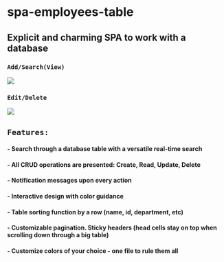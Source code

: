 # spa-employees-table

## Explicit and charming SPA to work with a database

### `Add/Search(View)`

![](https://media.giphy.com/media/1XGplPaDnbFfR7xx9L/giphy.gif)

### `Edit/Delete`

![](https://media.giphy.com/media/Shd62SA3WycuouxPZG/giphy.gif)

## `Features:`

#### - Search through a database table with a versatile real-time search

#### - All CRUD operations are presented: Create, Read, Update, Delete

#### - Notification messages upon every action

#### - Interactive design with color guidance

#### - Table sorting function by a row (name, id, department, etc)

#### - Customizable pagination. Sticky headers (head cells stay on top when scrolling down through a big table)

#### - Customize colors of your choice - one file to rule them all


